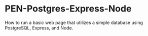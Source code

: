 # PEN-Postgres-Express-Node
How to run a basic web page that utilizes a simple database using PostgreSQL, Express, and Node.
